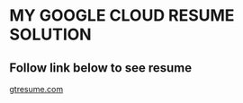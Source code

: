 # MY GOOGLE CLOUD RESUME SOLUTION

## Follow link below to see resume 

[gtresume.com](https://gtresume.com/)
